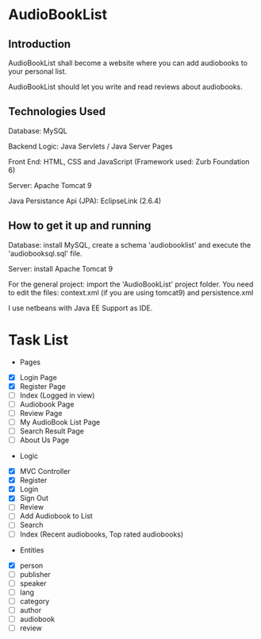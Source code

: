 # AudioBookList

## Introduction ##
AudioBookList shall become a website where you can add audiobooks to your personal list. 

AudioBookList should let you write and read reviews about audiobooks.

## Technologies Used ##
Database: MySQL

Backend Logic: Java Servlets / Java Server Pages

Front End: HTML, CSS and JavaScript (Framework used: Zurb Foundation 6)

Server: Apache Tomcat 9

Java Persistance Api (JPA): EclipseLink (2.6.4)

## How to get it up and running ##
Database: install MySQL, create a schema 'audiobooklist' and execute the 'audiobooksql.sql' file.

Server: install Apache Tomcat 9

For the general project: import the 'AudioBookList' project folder. 
You need to edit the files: context.xml (if you are using tomcat9) and persistence.xml 

I use netbeans with Java EE Support as IDE. 

# Task List #
* Pages 
- [x] Login Page 
- [x] Register Page 
- [ ] Index (Logged in view)
- [ ] Audiobook Page
- [ ] Review Page 
- [ ] My AudioBook List Page 
- [ ] Search Result Page
- [ ] About Us Page 
* Logic
- [x] MVC Controller 
- [x] Register
- [x] Login
- [x] Sign Out
- [ ] Review
- [ ] Add Audiobook to List
- [ ] Search 
- [ ] Index (Recent audiobooks, Top rated audiobooks)
* Entities
- [x] person  
- [ ] publisher 
- [ ] speaker 
- [ ] lang
- [ ] category 
- [ ] author 
- [ ] audiobook 
- [ ] review
